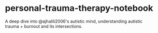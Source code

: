 # personal-trauma-therapy-notebook
A deep dive into @ajhalili2006's autistic mind, understanding autistic trauma + burnout and its intersections.
